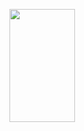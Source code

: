 <p>
  <img 
       width="48%" 
       min-width="420px" 
       height="200px" 
       align="left" 
       src= "AllanDonato7= anuraghazra )] (https://github.com/anuraghazra/github-readme-stats) "


